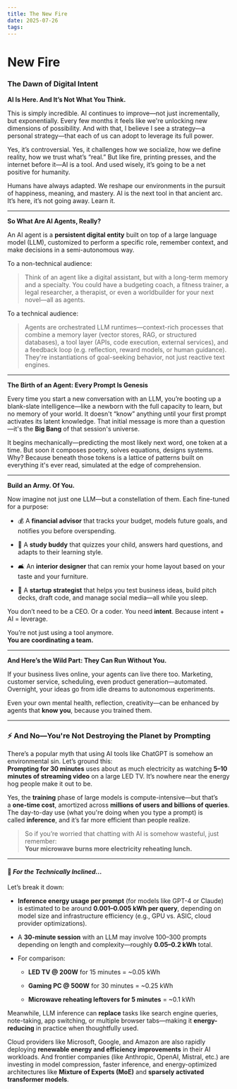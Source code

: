 ```yaml
---
title: The New Fire
date: 2025-07-26
tags:
---
```

# New Fire
### The Dawn of Digital Intent

**AI Is Here. And It’s Not What You Think.**

This is simply incredible. AI continues to improve—not just incrementally, but exponentially. Every few months it feels like we're unlocking new dimensions of possibility. And with that, I believe I see a strategy—a personal strategy—that each of us can adopt to leverage its full power.

Yes, it’s controversial. Yes, it challenges how we socialize, how we define reality, how we trust what’s “real.” But like fire, printing presses, and the internet before it—AI is a tool. And used wisely, it’s going to be a net positive for humanity.

Humans have always adapted. We reshape our environments in the pursuit of happiness, meaning, and mastery. AI is the next tool in that ancient arc. It’s here, it’s not going away. Learn it.

---

**So What Are AI Agents, Really?**

An AI agent is a **persistent digital entity** built on top of a large language model (LLM), customized to perform a specific role, remember context, and make decisions in a semi-autonomous way.

To a non-technical audience:

> Think of an agent like a digital assistant, but with a long-term memory and a specialty. You could have a budgeting coach, a fitness trainer, a legal researcher, a therapist, or even a worldbuilder for your next novel—all as agents.

To a technical audience:

> Agents are orchestrated LLM runtimes—context-rich processes that combine a memory layer (vector stores, RAG, or structured databases), a tool layer (APIs, code execution, external services), and a feedback loop (e.g. reflection, reward models, or human guidance). They're instantiations of goal-seeking behavior, not just reactive text engines.

---

**The Birth of an Agent: Every Prompt Is Genesis**

Every time you start a new conversation with an LLM, you’re booting up a blank-slate intelligence—like a newborn with the full capacity to learn, but no memory of your world. It doesn't “know” anything until your first prompt activates its latent knowledge. That initial message is more than a question—it's the **Big Bang** of that session's universe.

It begins mechanically—predicting the most likely next word, one token at a time. But soon it composes poetry, solves equations, designs systems. Why? Because beneath those tokens is a lattice of patterns built on everything it's ever read, simulated at the edge of comprehension.

---

**Build an Army. Of You.**

Now imagine not just one LLM—but a constellation of them. Each fine-tuned for a purpose:

- 💰 A **financial advisor** that tracks your budget, models future goals, and notifies you before overspending.
    
- 🧠 A **study buddy** that quizzes your child, answers hard questions, and adapts to their learning style.
    
- 🛋️ An **interior designer** that can remix your home layout based on your taste and your furniture.
    
- 💼 A **startup strategist** that helps you test business ideas, build pitch decks, draft code, and manage social media—all while you sleep.
    

You don’t need to be a CEO. Or a coder. You need **intent**. Because intent + AI = leverage.

You’re not just using a tool anymore.  
**You are coordinating a team.**

---

**And Here’s the Wild Part: They Can Run Without You.**

If your business lives online, your agents can live there too. Marketing, customer service, scheduling, even product generation—automated. Overnight, your ideas go from idle dreams to autonomous experiments.

Even your own mental health, reflection, creativity—can be enhanced by agents that **know you**, because you trained them.

---
### ⚡ **And No—You're Not Destroying the Planet by Prompting**

There’s a popular myth that using AI tools like ChatGPT is somehow an environmental sin. Let’s ground this:  
**Prompting for 30 minutes** uses about as much electricity as watching **5–10 minutes of streaming video** on a large LED TV. It’s nowhere near the energy hog people make it out to be.

Yes, the **training** phase of large models is compute-intensive—but that’s a **one-time cost**, amortized across **millions of users and billions of queries**. The day-to-day use (what you're doing when you type a prompt) is called **inference**, and it’s far more efficient than people realize.

> So if you’re worried that chatting with AI is somehow wasteful, just remember:  
> **Your microwave burns more electricity reheating lunch.**

---

#### 🧠 _For the Technically Inclined…_

Let’s break it down:

- **Inference energy usage per prompt** (for models like GPT-4 or Claude) is estimated to be around **0.001–0.005 kWh per query**, depending on model size and infrastructure efficiency (e.g., GPU vs. ASIC, cloud provider optimizations).
    
- A **30-minute session** with an LLM may involve 100–300 prompts depending on length and complexity—roughly **0.05–0.2 kWh** total.
    
- For comparison:
    
    - **LED TV @ 200W** for 15 minutes = ~0.05 kWh
        
    - **Gaming PC @ 500W** for 30 minutes = ~0.25 kWh
        
    - **Microwave reheating leftovers for 5 minutes** = ~0.1 kWh
        

Meanwhile, LLM inference can **replace** tasks like search engine queries, note-taking, app switching, or multiple browser tabs—making it **energy-reducing** in practice when thoughtfully used.

Cloud providers like Microsoft, Google, and Amazon are also rapidly deploying **renewable energy and efficiency improvements** in their AI workloads. And frontier companies (like Anthropic, OpenAI, Mistral, etc.) are investing in model compression, faster inference, and energy-optimized architectures like **Mixture of Experts (MoE)** and **sparsely activated transformer models**.